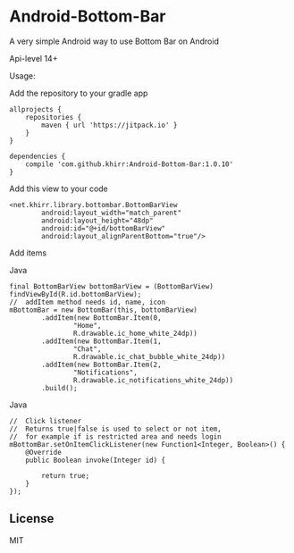 # Android-Bottom-Bar
A very simple Android way to use Bottom Bar on Android

Api-level 14+

Usage:

Add the repository to your gradle app
```
allprojects {
    repositories {
        maven { url 'https://jitpack.io' }
    }
}

dependencies {
    compile 'com.github.khirr:Android-Bottom-Bar:1.0.10'
}
```

Add this view to your code
```
<net.khirr.library.bottombar.BottomBarView
        android:layout_width="match_parent"
        android:layout_height="48dp"
        android:id="@+id/bottomBarView"
        android:layout_alignParentBottom="true"/>
```

Add items

Java
```
final BottomBarView bottomBarView = (BottomBarView) findViewById(R.id.bottomBarView);
//  addItem method needs id, name, icon 
mBottomBar = new BottomBar(this, bottomBarView)
        .addItem(new BottomBar.Item(0,
                "Home",
                R.drawable.ic_home_white_24dp))
        .addItem(new BottomBar.Item(1,
                "Chat",
                R.drawable.ic_chat_bubble_white_24dp))
        .addItem(new BottomBar.Item(2,
                "Notifications",
                R.drawable.ic_notifications_white_24dp))
        .build();
```

Java
```
//  Click listener
//  Returns true|false is used to select or not item, 
//  for example if is restricted area and needs login
mBottomBar.setOnItemClickListener(new Function1<Integer, Boolean>() {
    @Override
    public Boolean invoke(Integer id) {

        return true;
    }
});
```

## License
MIT
